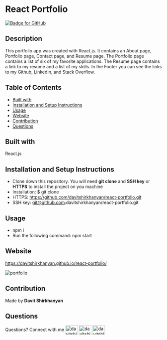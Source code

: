 # React Portfolio

[![Badge for GitHub](https://img.shields.io/github/languages/top/davitshirkhanyan/react-portfolio?style=flat&logo=appveyor)](https://davitshirkhanyan.github.io/react-portfolio/)

## Description

This portfolio app was created with React.js. It contains an About page, Portfolio page, Contact page, and Resume page. The Portfolio page contains a list of six of my favorite applications. The Resume page contains a link to my resume and a list of my skills. In the Footer you can see the links to my Github, LinkedIn, and Stack Overflow.

## Table of Contents

- [Built with](#built-with)
- [Installation and Setup Instructions](#installation-and-setup-instructions)
- [Usage](#usage)
- [Website](#website)
- [Contribution](#contribution)
- [Questions](#questions)

## Built with

React.js

## Installation and Setup Instructions

* Clone down this repository. You will need **git clone** and **SSH key** or **HTTPS** to install the project on you machine
* Installation: $ git clone 
* HTTPS: https://github.com/davitshirkhanyan/react-portfolio.git
* SSH key: git@github.com:davitshirkhanyan/react-portfolio.git

## Usage

* npm i
* Run the following command: npm start

## Website

https://davitshirkhanyan.github.io/react-portfolio/

![portfolio](https://user-images.githubusercontent.com/74809116/116844649-82a28600-ab98-11eb-8e0f-87c7b62098cb.PNG)

## Contribution
Made by **Davit Shirkhanyan**

## Questions

Questions? Connect with me <a href="mailto:davit.shirkhanyan@gmail.com" target="_blank"><img align="center" src="https://cdn.jsdelivr.net/npm/simple-icons@3.0.1/icons/gmail.svg" alt="davitshirkhanyan" height="30" width="40" /></a>
<a href="https://github.com/davitshirkhanyan" target="_blank"><img align="center" src="https://cdn.jsdelivr.net/npm/simple-icons@3.0.1/icons/github.svg" alt="davitshirkhanyan" height="30" width="40" /></a>
<a href="https://www.linkedin.com/in/davit-shirkhanyan-9255b3161/" target="_blank"><img align="center" src="https://cdn.jsdelivr.net/npm/simple-icons@3.0.1/icons/linkedin.svg" alt="davitshirkhanyan" height="30" width="40" /></a>

